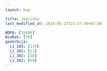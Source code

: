 ```yaml
---
layout: map

title: Jegrička
last_modified_at: 2018-05-23T23:37:48+02:00

WDPA: [16406]
BioRaS: [78]
geoSrbija:
  L1_183: [110]
  L1_301: [11]
  L1_302: [36]
  L1_362: [69]
---
```

